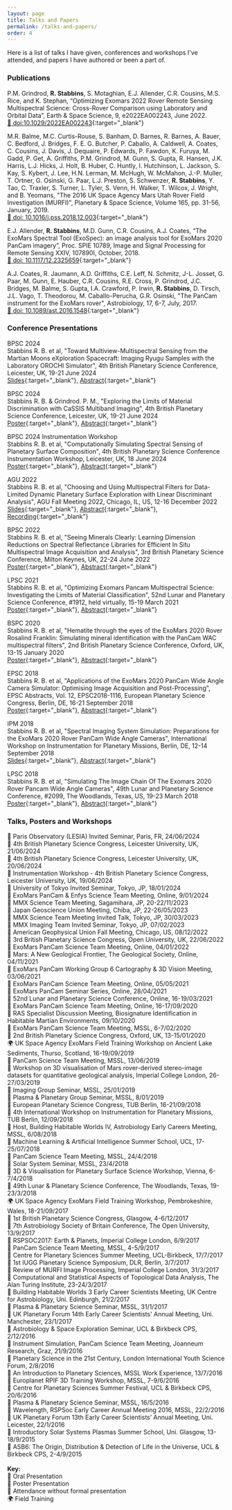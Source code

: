 ```yaml
---
layout: page
title: Talks and Papers
permalink: /talks-and-papers/
order: 4
---
```


Here is a list of talks I have given, conferences and workshops I've attended, and papers I have authored or been a part of.

### Publications

P.M. Grindrod, **R. Stabbins**, S. Motaghian, E.J. Allender, C.R. Cousins, M.S. Rice, and K. Stephan, “Optimizing Exomars 2022 Rover Remote Sensing Multispectral Science: Cross-Rover Comparison using Laboratory and Orbital Data”, Earth & Space Science, 9, e2022EA002243, June 2022.  
[:link: doi:10.1029/2022EA002243](https://doi.org/10.1029/2022EA002243){:target="_blank"}  

M.R. Balme, M.C. Curtis-Rouse, S. Banham, D. Barnes, R. Barnes, A. Bauer, C. Bedford, J. Bridges, F. E. G. Butcher, P. Caballo, A. Caldwell, A. Coates, C. Cousins, J. Davis, J. Dequaire, P. Edwards, P. Fawdon, K. Furuya, M. Gadd, P. Get, A. Griffiths, P.M. Grindrod, M. Gunn, S. Gupta, R. Hansen, J.K. Harris, L.J. Hicks, J. Holt, B. Huber, C. Huntly, I. Hutchinson, L. Jackson, S. Kay, S. Kybert, J. Lee, H.N. Lerman, M. McHugh, W. McMahon, J.-P. Muller, T. Ortner, G. Osinski, G. Paar, L.J. Preston, S. Schwenzer, **R. Stabbins**, Y. Tao, C. Traxler, S. Turner, L. Tyler, S. Venn, H. Walker, T. Wilcox, J. Wright, and B. Yeomans, "The 2016 UK Space Agency Mars Utah Rover Field Investigation (MURFI)", Planetary & Space Science, Volume 165, pp. 31-56, January, 2019.  
[:link: doi: 10.1016/j.pss.2018.12.003](https://doi.org/10.1016/j.pss.2018.12.003){:target="_blank"}  

E.J. Allender, **R. Stabbins**, M.D. Gunn, C.R. Cousins, A.J. Coates, “The ExoMars Spectral Tool (ExoSpec): an image analysis tool for ExoMars 2020 PanCam imagery”, Proc. SPIE 10789, Image and Signal Processing for Remote Sensing XXIV, 107890I, October, 2018.  
[:link: doi: 10.1117/12.2325659](https://doi.org/10.1117/12.2325659){:target="_blank"}  

A.J. Coates, R. Jaumann, A.D. Griffiths, C.E. Leff, N. Schmitz, J-L. Josset, G. Paar, M. Gunn, E. Hauber, C.R. Cousins, R.E. Cross, P. Grindrod, J.C. Bridges, M. Balme, S. Gupta, I.A. Crawford, P. Irwin, **R. Stabbins**, D. Tirsch, J.L. Vago, T. Theodorou, M. Caballo-Perucha, G.R. Osinski, "The PanCam instrument for the ExoMars rover", Astrobiology, 17, 6-7, July, 2017.  
[:link: doi: 10.1089/ast.2016.1548](https://doi.org/10.1089/ast.2016.1548){:target="_blank"}  

### Conference Presentations

BPSC 2024  
Stabbins R. B. et al, "Toward Multiview-Multispectral Sensing from the Martian Moons eXploration
Spacecraft: Imaging Ryugu Samples with the Laboratory OROCHI Simulator", 4th British Planetary Science Conference, Leicester, UK, 19-21 June 2024  
[Slides](/downloadables/bpsc_2024_presentation_stabbins.pdf){:target="_blank"}, [Abstract](/downloadables/bpsc_2024_abstract_presentation_stabbins.pdf){:target="_blank"}  

BPSC 2024  
Stabbins R. B. & Grindrod. P. M., "Exploring the Limits of Material Discrimination with CaSSIS Multiband Imaging", 4th British Planetary Science Conference, Leicester, UK, 19-21 June 2024  
[Poster](/downloadables/bpsc_2024_poster_stabbins.pdf){:target="_blank"}, [Abstract](/downloadables/bpsc_2024_poster_abstract_stabbins.pdf){:target="_blank"} 

BPSC 2024 Instrumentation Workshop  
Stabbins R. B. et al, "Computationally Simulating Spectral Sensing of Planetary Surface Composition", 4th British Planetary Science Conference Instrumentation Workshop, Leicester, UK, 18 June 2024  
[Poster](/downloadables/bpsc_2024_instrumentation_poster_stabbins.pdf){:target="_blank"}, [Abstract](/downloadables/bpsc_2024_instrumentation_poster_abstract_stabbins.pdf){:target="_blank"} 

AGU 2022  
Stabbins R. B. et al, "Choosing and Using Multispectral Filters for Data-Limited Dynamic Planetary Surface Exploration with Linear Discriminant Analysis", AGU Fall Meeting 2022, Chicago, IL, US, 12-16 December 2022  
[Slides](downloadables/agu_2022_presentation_stabbins.pdf){:target="_blank"}, [Abstract](https://ui.adsabs.harvard.edu/abs/2022AGUFM.P23A..08S/abstract){:target="_blank"}, [Recording](https://www.youtube.com/watch?v=EGiUqPgkeH0){:target="_blank"}  

BPSC 2022  
Stabbins R. B. et al, "Seeing Minerals Clearly: Learning Dimension Reductions on Spectral Reflectance Libraries for Efficient In Situ Multispectral Image Acquisition and Analysis", 3rd British Planetary Science Conference, Milton Keynes, UK, 22-24 June 2022  
[Poster](/downloadables/bpsc_2022_presentation_stabbins.pdf){:target="_blank"}, [Abstract](/downloadables/bpsc_2022_abstract_stabbins.pdf){:target="_blank"}  

LPSC 2021  
Stabbins R. B. et al, "Optimizing Exomars Pancam Multispectral Science: Investigating the Limits of Material Classification", 52nd Lunar and Planetary Science Conference, #1912, held virtually, 15-19 March 2021  
[Poster](/downloadables/lpsc_2021_poster_stabbins.pdf){:target="_blank"}, [Abstract](/downloadables/lpsc_2021_abstract_stabbins.pdf){:target="_blank"}  

BSPC 2020  
Stabbins R. B. et al, "Hematite through the eyes of the ExoMars 2020 Rover Rosalind Franklin: Simulating mineral identification with the PanCam WAC multispectral filters", 2nd British Planetary Science Conference, Oxford, UK, 13-15 January 2020  
[Poster](/downloadables/bpsc_2020_poster_stabbins.pdf){:target="_blank"}, [Abstract](/downloadables/bpsc_2020_abstract_stabbins.pdf){:target="_blank"}  

EPSC 2018  
Stabbins R. B. et al, "Applications of the ExoMars 2020 PanCam Wide Angle Camera Simulator: Optimising Image Acquisition and Post-Processing", EPSC Abstracts, Vol. 12, EPSC2018-1116, European Planetary Science Congress, Berlin, DE, 16-21 September 2018  
[Poster](/downloadables/epsc_2018_poster_stabbins.pdf){:target="_blank"}, [Abstract](/downloadables/epsc_2018_abstract_stabbins.pdf){:target="_blank"}  

IPM 2018  
Stabbins R. B. et al, "Spectral Imaging System Simulation: Preparations for the ExoMars 2020 Rover PanCam Wide Angle Cameras", International Workshop on Instrumentation for Planetary Missions, Berlin, DE, 12-14 September 2018  
[Slides](/downloadables/ipm_2018_presentation_stabbins.pdf){:target="_blank"}, [Abstract](/downloadables/ipm_2018_abstract_stabbins.pdf){:target="_blank"}  

LPSC 2018  
Stabbins R. B. et al, "Simulating The Image Chain Of The Exomars 2020 Rover Pancam Wide Angle Cameras", 49th Lunar and Planetary Science Conference, #2099, The Woodlands, Texas, US, 19-23 March 2018  
[Poster](/downloadables/lpsc_2018_poster_stabbins.pdf){:target="_blank"}, [Abstract](/downloadables/lpsc_2018_abstract_stabbins.pdf){:target="_blank"}  


### Talks, Posters and Workshops
:loudspeaker: Paris Observatory (LESIA) Invited Seminar, Paris, FR, 24/06/2024  
:loudspeaker: 4th British Planetary Science Congress, Leicester University, UK, 21/06/2024  
:page_with_curl: 4th British Planetary Science Congress, Leicester University, UK, 20/06/2024  
:page_with_curl: Instrumentation Workshop - 4th British Planetary Science Congress, Leicester University, UK, 19/06/2024  
:loudspeaker: University of Tokyo Invited Seminar, Tokyo, JP, 18/01/2024  
:memo: ExoMars PanCam & Enfys Science Team Meeting, Online, 9/01/2024  
:memo: MMX Science Team Meeting, Sagamihara, JP, 20-22/11/2023  
:memo: Japan Geoscience Union Meeting, Chiba, JP, 22-26/05/2023  
:loudspeaker: MMX Science Team Meeting Invited Talk, Tokyo, JP, 30/03/2023  
:loudspeaker: MMX Imaging Team Invited Seminar, Tokyo, JP, 07/02/2023  
:loudspeaker: American Geophysical Union Fall Meeting, Chicago, US, 08/12/2022  
:loudspeaker: 3rd British Planetary Science Congress, Open University, UK, 22/06/2022  
:loudspeaker: ExoMars PanCam Science Team Meeting, Online, 04/01/2022  
:loudspeaker: Mars: A New Geological Frontier, The Geological Society, Online, 04/11/2021  
:loudspeaker: ExoMars PanCam Working Group 6 Cartography & 3D Vision Meeting, 03/06/2021  
:loudspeaker: ExoMars PanCam Science Team Meeting, Online, 05/05/2021  
:loudspeaker: ExoMars PanCam Seminar Series, Online, 28/04/2021  
:page_with_curl: 52nd Lunar and Planetary Science Conference, Online, 16-19/03/2021  
:memo: ExoMars PanCam Science Team Meeting, Online, 16-17/09/2020  
:loudspeaker: RAS Specialist Discussion Meeting, Biosignature Identification in Habitable Martian Environments, 09/10/2020  
:memo: ExoMars PanCam Science Team Meeting, MSSL, 6-7/02/2020  
:page_with_curl: 2nd British Planetary Science Congress, Oxford, UK, 13-15/01/2020  
:earth_africa: UK Space Agency ExoMars Field Training Workshop on Ancient Lake Sediments, Thurso, Scotland, 16-19/09/2019  
:memo: PanCam Science Team Meeting, MSSL, 13/06/2019  
:memo: Workshop on 3D visualisation of Mars rover-derived stereo-image datasets for quantitative geological analysis, Imperial College London, 26-27/03/2019  
:loudspeaker: Imaging Group Seminar, MSSL, 25/01/2019  
:loudspeaker: Plasma & Planetary Group Seminar, MSSL, 8/01/2019  
:page_with_curl: European Planetary Science Congress, TUB Berlin, 16-21/09/2018  
:loudspeaker: 4th International Workshop on Instrumentation for Planetary Missions, TUB Berlin, 12/09/2018  
:loudspeaker: Host, Building Habitable Worlds IV, Astrobiology Early Careers Meeting, MSSL, 6/08/2018  
:memo: Machine Learning & Artificial Intelligence Summer School, UCL, 17-25/07/2018  
:loudspeaker: PanCam Science Team Meeting, MSSL, 24/4/2018  
:loudspeaker: Solar System Seminar, MSSL, 23/4/2018  
:memo: 3D & Visualisation for Planetary Surface Science Workshop, Vienna, 6-7/4/2018  
:page_with_curl: 49th Lunar & Planetary Science Conference, The Woodlands, Texas, 19-23/3/2018  
:earth_africa: UK Space Agency ExoMars Field Training Workshop, Pembrokeshire, Wales, 18-21/09/2017  
:page_with_curl: 1st British Planetary Science Congress, Glasgow, 4-6/12/2017  
:page_with_curl: 7th Astrobiology Society of Britain Conference, The Open University, 13/9/2017  
:loudspeaker: RSPSOC2017: Earth & Planets, Imperial College London, 6/9/2017  
:loudspeaker: PanCam Science Team Meeting, MSSL, 4-5/9/2017  
:loudspeaker: Centre for Planetary Sciences Summer Meeting, UCL-Birkbeck, 17/7/2017  
:loudspeaker: 1st IUGG Planetary Science Symposium, DLR, Berlin, 3/7/2017  
:memo: Review of MURFI Image Processing, Imperial College London, 31/3/2017  
:memo: Computational and Statistical Aspects of Topological Data Analysis, The Alan Turing Institute, 23-24/3/2017  
:loudspeaker: Building Habitable Worlds 3 Early Career Scientists Meeting, UK Centre for Astrobiology, Uni. Edinburgh, 21/2/2017  
:loudspeaker: Plasma & Planetary Science Seminar, MSSL, 31/1/2017  
:loudspeaker: UK Planetary Forum 14th Early Career Scientists' Annual Meeting, Uni. Manchester, 23/1/2017  
:loudspeaker: Astrobiology & Space Exploration Seminar, UCL & Birkbeck CPS, 2/12/2016  
:loudspeaker: Instrument Simulation, PanCam Science Team Meeting, Joanneum Research, Graz, 21/9/2016  
:loudspeaker: Planetary Science in the 21st Century, London International Youth Science Forum, 2/8/2016  
:loudspeaker: An Introduction to Planetary Sciences, MSSL Work Experience, 13/7/2016  
:memo: Europlanet RPIF 3D Training Workshop, MSSL, 7-9/6/2016  
:loudspeaker: Centre for Planetary Sciences Summer Festival, UCL & Birkbeck CPS, 20/6/2016  
:loudspeaker: Plasma & Planetary Science Seminar, MSSL, 16/5/2016  
:loudspeaker: Wavelength, RSPSoc Early Career Annual Meeting 2016, MSSL, 22/2/2016  
:page_with_curl: UK Planetary Forum 13th Early Career Scientists’ Annual Meeting, Uni. Leicester, 22/1/2016  
:memo: Introductory Solar Systems Plasmas Summer School, Uni. Glasgow, 13-18/9/2015  
:memo: ASB6: The Origin, Distribution & Detection of Life in the Universe, UCL & Birkbeck CPS, 2-4/9/2015  
&nbsp;  
**Key:**    
:loudspeaker: Oral Presentation  
:page_with_curl: Poster Presentation  
:memo: Attendance without formal presentation  
:earth_africa: Field Training  
